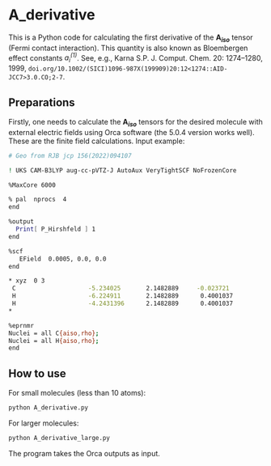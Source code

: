 # A_derivative
This is a Python code for calculating the first derivative of the **A<sub>*iso*</sub>** tensor (Fermi contact interaction). This quantity is also known as Bloembergen effect constants *a<sub>i</sub><sup>(1)</sup>*. See, e.g., Karna S.P. J. Comput. Chem. 20: 1274–1280, 1999, `doi.org/10.1002/(SICI)1096-987X(199909)20:12<1274::AID-JCC7>3.0.CO;2-7`.

## Preparations
Firstly, one needs to calculate the **A<sub>*iso*</sub>** tensors for the desired molecule with external electric fields using Orca software (the 5.0.4 version works well). These are the finite field calculations. Input example:
```sh
# Geo from RJB jcp 156(2022)094107                                                                                                                                                                                 

! UKS CAM-B3LYP aug-cc-pVTZ-J AutoAux VeryTightSCF NoFrozenCore

%MaxCore 6000

% pal  nprocs  4
end

%output
  Print[ P_Hirshfeld ] 1
end

%scf
   EField  0.0005, 0.0, 0.0
end

* xyz  0 3
 C                    -5.234025       2.1482889     -0.023721
 H                    -6.224911       2.1482889      0.4001037
 H                    -4.2431396      2.1482889      0.4001037
*

%eprnmr
Nuclei = all C{aiso,rho};
Nuclei = all H{aiso,rho};
end
```


## How to use
For small molecules (less than 10 atoms):
```sh
python A_derivative.py
```

For larger molecules:
```sh
python A_derivative_large.py
```

The program takes the Orca outputs as input.

